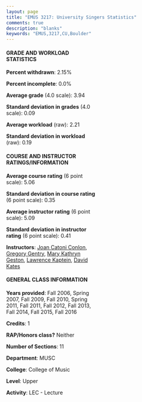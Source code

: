 ```yaml
---
layout: page
title: "EMUS 3217: University Singers Statistics"
comments: true
description: "blanks"
keywords: "EMUS,3217,CU,Boulder"
---
```

<head>
<script src="https://ajax.googleapis.com/ajax/libs/jquery/2.1.3/jquery.min.js"></script>
<script src="https://dl.dropboxusercontent.com/s/pc42nxpaw1ea4o9/highcharts.js?dl=0"></script>
<!-- <script src="../assets/js/highcharts.js"></script> -->
<style type="text/css">@font-face {
	font-family: "Bebas Neue";
	src: url(https://www.filehosting.org/file/details/544349/BebasNeue Regular.otf) format("opentype");
	}
	h1.Bebas { 
		font-family: "Bebas Neue", Verdana, Tahoma;
	}
</style>
</head>
<body>
	<div id="container" style="float: right; width: 45%; height: 88%; margin-left: 2.5%; margin-right: 2.5%;"></div>
	<script language="JavaScript">
		$(document).ready(function() {
		var chart = {type: 'column'};
		var title = {text: 'Grade Distribution'};
		var xAxis = {categories: ['A','B','C','D','F'],crosshair: true};
		var yAxis = {min: 0,title: {text: 'Percentage'}};
		var tooltip = {headerFormat: '<center><b><span style="font-size:20px">{point.key}</span></b></center>',
		               pointFormat: '<td style="padding:0"><b>{point.y:.1f}%</b></td>',
		               footerFormat: '</table>',shared: true,useHTML: true};
		var plotOptions = {column: {pointPadding: 0.0,borderWidth: 0}};  
		var credits = {enabled: false};var series= [{name: 'Percent',data: [96.36,2.21,1.13,0.3,0.0,]}];
		var json = {};
		json.chart = chart;
		json.title = title;
		json.tooltip = tooltip;
		json.xAxis = xAxis;
		json.yAxis = yAxis;  
		json.series = series;
		json.plotOptions = plotOptions;  
		json.credits = credits;
		$('#container').highcharts(json);
	});
	</script>
</body>
			   
#### GRADE AND WORKLOAD STATISTICS

**Percent withdrawn**: 2.15%

**Percent incomplete**: 0.0%

**Average grade** (4.0 scale): 3.94

**Standard deviation in grades** (4.0 scale): 0.09

**Average workload** (raw): 2.21

**Standard deviation in workload** (raw): 0.19

#### COURSE AND INSTRUCTOR RATINGS/INFORMATION

**Average course rating** (6 point scale): 5.06

**Standard deviation in course rating** (6 point scale): 0.35

**Average instructor rating** (6 point scale): 5.09

**Standard deviation in instructor rating** (6 point scale): 0.41

**Instructors**: <a href='../../instructors/Joan_Catoni_Conlon'>Joan Catoni Conlon</a>, <a href='../../instructors/Gregory_Gentry'>Gregory Gentry</a>, <a href='../../instructors/Mary_Kathryn_Geston'>Mary Kathryn Geston</a>, <a href='../../instructors/Lawrence_Kaptein'>Lawrence Kaptein</a>, <a href='../../instructors/David_Kates'>David Kates</a>

#### GENERAL CLASS INFORMATION

**Years provided**: Fall 2006, Spring 2007, Fall 2009, Fall 2010, Spring 2011, Fall 2011, Fall 2012, Fall 2013, Fall 2014, Fall 2015, Fall 2016

**Credits**: 1

**RAP/Honors class?** Neither

**Number of Sections**: 11

**Department**: MUSC

**College**: College of Music

**Level**: Upper

**Activity**: LEC - Lecture
